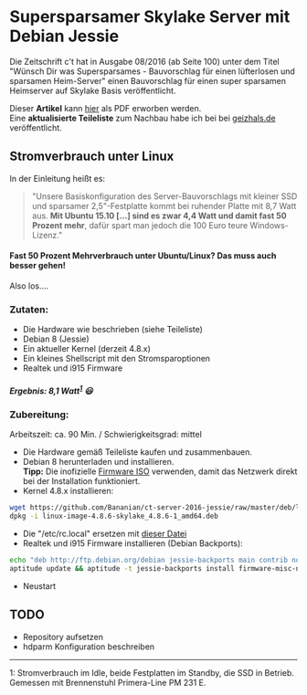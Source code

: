 # Supersparsamer Skylake Server mit Debian Jessie

Die Zeitschrift c't hat in Ausgabe 08/2016 (ab Seite 100) unter dem Titel "Wünsch Dir was Supersparsames -
Bauvorschlag für einen lüfterlosen und sparsamen Heim-Server" einen Bauvorschlag für einen super sparsamen Heimserver auf Skylake Basis veröffentlicht.

Dieser **Artikel** kann [hier](http://heise.de/-3151451) als PDF erworben werden.<br>
Eine **aktualisierte Teileliste** zum Nachbau habe ich bei bei [geizhals.de](http://geizhals.de/?cat=WL-718937) veröffentlicht.

## Stromverbrauch unter Linux
In der Einleitung heißt es:
> "Unsere Basiskonfiguration des Server-Bauvorschlags mit kleiner SSD und sparsamer 2,5"-Festplatte kommt bei ruhender Platte mit 8,7 Watt aus. **Mit Ubuntu 15.10 [...] sind es zwar 4,4 Watt und damit fast 50 Prozent mehr**, dafür spart man jedoch die 100 Euro teure Windows-Lizenz."

#### Fast 50 Prozent Mehrverbrauch unter Ubuntu/Linux? Das muss auch besser gehen!

Also los....

### Zutaten:

 * Die Hardware wie beschrieben (siehe Teileliste)
 * Debian 8 (Jessie)
 * Ein aktueller Kernel (derzeit 4.8.x)
 * Ein kleines Shellscript mit den Stromsparoptionen
 * Realtek und i915 Firmware


##### Ergebnis: 8,1 Watt<sup>[1](#stromverbrauch)</sup> :smiley:

### Zubereitung:

Arbeitszeit: ca. 90 Min. / Schwierigkeitsgrad: mittel

* Die Hardware gemäß Teileliste kaufen und zusammenbauen.
* Debian 8 herunterladen und installieren.<br>**Tipp:** Die inofizielle [Firmware ISO](http://cdimage.debian.org/cdimage/unofficial/non-free/cd-including-firmware/8.6.0+nonfree/amd64/iso-cd/) verwenden, damit das Netzwerk direkt bei der Installation funktioniert.
* Kernel 4.8.x installieren:
```bash
wget https://github.com/Bananian/ct-server-2016-jessie/raw/master/deb/linux-image-4.8.6-skylake_4.8.6-1_amd64.deb
dpkg -i linux-image-4.8.6-skylake_4.8.6-1_amd64.deb
``` 
* Die "/etc/rc.local" ersetzen mit [dieser Datei](etc/rc.local)
* Realtek und i915 Firmware installieren (Debian Backports):
```bash
echo "deb http://ftp.debian.org/debian jessie-backports main contrib non-free" > /etc/apt/sources.list.d/jessie-backports.list
aptitude update && aptitude -t jessie-backports install firmware-misc-nonfree firmware-realtek
```
* Neustart

## TODO
* Repository aufsetzen
* hdparm Konfiguration beschreiben

---
<a name="stromverbrauch">1</a>: Stromverbrauch im Idle, beide Festplatten im Standby, die SSD in Betrieb. Gemessen mit Brennenstuhl Primera-Line PM 231 E.
